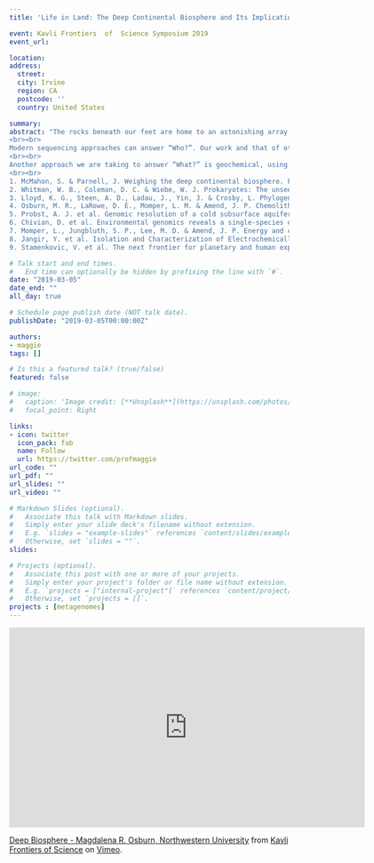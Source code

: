 ```yaml
---
title: 'Life in Land: The Deep Continental Biosphere and Its Implications for Planetary Habitability'

event: Kavli Frontiers	of	Science	Symposium 2019
event_url: 

location: 
address:
  street: 
  city: Irvine
  region: CA
  postcode: ''
  country: United States

summary: 
abstract: "The rocks beneath our feet are home to an astonishing array of microbial life. Extending from shallow aquifers to kilometers into the crust, the deep subsurface biosphere (DSB) contains as much organic carbon in biomass as the ocean, rivers, and lakes combined1,2. Key questions include: Who is there?, What are they doing?, and Are they dependent on the surface? To this end, we have established the Deep Mine Microbial Observatory (DeMMO), in the former Homestake Goldmine, USA. Here we continually monitor geochemistry and microbial diversity and can perform in situ experiments to query the DSB.
<br><br>
Modern sequencing approaches can answer “Who?”. Our work and that of others suggest that the DSB is dominated by diverse communities of very unusual, uncultivated phyla3-5. Genomic analysis is one promising avenue to answer “What?” as genomes contain the blueprints for microbial activity. Genomes obtained from subsurface organisms range from encoding diverse metabolic capability, presumably to use sparse and/or variable resources (e.g. Desulforudis and Abyssubacteria)6,7 to those with very reduced genomes indicative of syntrophic or parasitic lifestyles5.
<br><br>
Another approach we are taking to answer “What?” is geochemical, using thermodynamics to determine which metabolisms are profitable and isotopic analyses to track the flow of elements through microbial processes. At DeMMO a large array of sulfur, iron, manganese, and nitrogen-based metabolisms are energy yielding and microbes have shown an increased ability to tap directly into electrons for energy4,8. This abundance of chemical energy sources, independent of surficial organic carbon, opens the possibility of independent subsurface ecosystems on Earth and beyond9.
<br><br>
1. McMahon, S. & Parnell, J. Weighing the deep continental biosphere. FEMS Microbiol. Ecol. 87, 113–120 (2013).<br>
2. Whitman, W. B., Coleman, D. C. & Wiebe, W. J. Prokaryotes: The unseen majority. Proceedings of the National Academy of Sciences 95, 6578–6583 (1998).
3. Lloyd, K. G., Steen, A. D., Ladau, J., Yin, J. & Crosby, L. Phylogenetically Novel Uncultured Microbial Cells Dominate Earth Microbiomes. mSystems 3, 431–12 (2018).
4. Osburn, M. R., LaRowe, D. E., Momper, L. M. & Amend, J. P. Chemolithotrophy in the continental deep subsurface: Sanford Underground Research Facility (SURF), USA. Frontiers in Microbiology 5, 1–14 (2014).<br>
5. Probst, A. J. et al. Genomic resolution of a cold subsurface aquifer community provides metabolic insights for novel microbes adapted to high CO 2concentrations. Environmental Microbiology 19, 459–474 (2016).<br>
6. Chivian, D. et al. Environmental genomics reveals a single-species ecosystem deep within Earth. Science 322, 275–278 (2008).<br>
7. Momper, L., Jungbluth, S. P., Lee, M. D. & Amend, J. P. Energy and carbon metabolisms in a deep terrestrial subsurface fluid microbial community. ISME J 1–15 (2017). doi:10.1038/ismej.2017.94<br>
8. Jangir, Y. et al. Isolation and Characterization of Electrochemically Active Subsurface Delftia and Azonexus Species. Frontiers in Microbiology 7, 3871–11 (2016).
9. Stamenkovic, V. et al. The next frontier for planetary and human exploration. Nature Astronomy 1–5 (2018). doi:10.1038/s41550-018-0676-9"

# Talk start and end times.
#   End time can optionally be hidden by prefixing the line with `#`.
date: "2019-03-05"
date_end: ""
all_day: true

# Schedule page publish date (NOT talk date).
publishDate: "2019-03-05T00:00:00Z"

authors: 
- maggie
tags: []

# Is this a featured talk? (true/false)
featured: false

# image:
#   caption: 'Image credit: [**Unsplash**](https://unsplash.com/photos/bzdhc5b3Bxs)'
#   focal_point: Right

links:
- icon: twitter
  icon_pack: fab
  name: Follow
  url: https://twitter.com/profmaggie
url_code: ""
url_pdf: ""
url_slides: ""
url_video: ""

# Markdown Slides (optional).
#   Associate this talk with Markdown slides.
#   Simply enter your slide deck's filename without extension.
#   E.g. `slides = "example-slides"` references `content/slides/example-slides.md`.
#   Otherwise, set `slides = ""`.
slides: 

# Projects (optional).
#   Associate this post with one or more of your projects.
#   Simply enter your project's folder or file name without extension.
#   E.g. `projects = ["internal-project"]` references `content/project/deep-learning/index.md`.
#   Otherwise, set `projects = []`.
projects : [metagenomes]
---
```


<iframe src="https://player.vimeo.com/video/321548563" width="640" height="360" frameborder="0" allow="autoplay; fullscreen; picture-in-picture" allowfullscreen></iframe>
<p><a href="https://vimeo.com/321548563">Deep Biosphere - Magdalena R. Osburn, Northwestern University</a> from <a href="https://vimeo.com/kfos">Kavli Frontiers of Science</a> on <a href="https://vimeo.com">Vimeo</a>.</p>